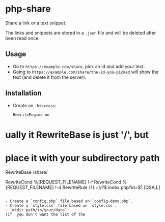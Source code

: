 # php-share

Share a link or a text snippet.

The links and snippets are stored in a `.json` file and will be deleted after been read once.

## Usage

- Go to `https://example.com/share`, pick an id and add your text.
- Going to `https://example.com/share/the-id-you-picked` will show the text (and delete it from the server). 


## Installation

- Create an `.htaccess`:


  ```
  RewriteEngine on

# ually it RewriteBase is just '/', but
# place it with your subdirectory path
  RewriteBase /share/

  RewriteCond %{REQUEST_FILENAME} !-f
  RewriteCond %{REQUEST_FILENAME} !-d
  RewriteRule /?(.+)/?$ index.php?id=$1 [QSA,L]
  ```

- Create a `config.php` file based on `config-demo.php`.
- Create a `style.css` file based on `style.css`.
- `mkdir path/to/your/data`  
  (if  you don't want the list of the 
